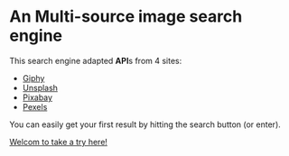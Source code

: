 # An Multi-source image search engine

This search engine adapted **API**s from 4 sites:
- [Giphy](https://developers.giphy.com/)
- [Unsplash](https://unsplash.com/developers)
- [Pixabay](https://pixabay.com/api/docs/)
- [Pexels](https://www.pexels.com/zh-tw/api/)

You can easily get  your first result by hitting the search button (or enter).

[Welcom to take a try here!](https://serene-golick-535c81.netlify.app/)
